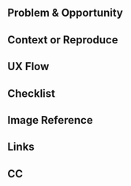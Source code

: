## Problem & Opportunity

## Context or Reproduce

## UX Flow

## Checklist

## Image Reference

## Links

## CC
